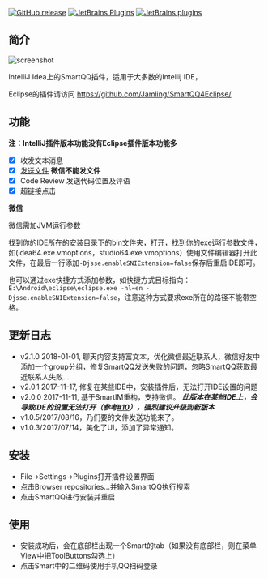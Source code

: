[![GitHub release](https://img.shields.io/github/release/jamling/SmartQQ4Intellij.svg?maxAge=3600)](https://github.com/Jamling/SmartQQ4Intellij)
[![JetBrains Plugins](https://img.shields.io/jetbrains/plugin/v/9816-smartqq.svg)](https://plugins.jetbrains.com/plugin/9816-smartqq)
[![JetBrains plugins](https://img.shields.io/jetbrains/plugin/d/9816-smartqq.svg)](https://plugins.jetbrains.com/plugin/9816-smartqq)


## 简介

![screenshot](https://raw.githubusercontent.com/Jamling/SmartQQ4IntelliJ/master/screenshot.png)

IntelliJ Idea上的SmartQQ插件，适用于大多数的Intellij IDE，

Eclipse的插件请访问 https://github.com/Jamling/SmartQQ4Eclipse/

## 功能

**注：IntelliJ插件版本功能没有Eclipse插件版本功能多**

- [x] 收发文本消息
- [x] [发送文件](http://api.ieclipse.cn/smartqq) **微信不能发文件**
- [x] Code Review 发送代码位置及评语
- [x] 超链接点击

**微信**

微信需加JVM运行参数

找到你的IDE所在的安装目录下的bin文件夹，打开，找到你的exe运行参数文件，如(idea64.exe.vmoptions，studio64.exe.vmoptions）使用文件编辑器打开此文件，在最后一行添加`-Djsse.enableSNIExtension=false`保存后重启IDE即可。

也可以通过exe快捷方式添加参数，如快捷方式目标指向：`E:\Android\eclipse\eclipse.exe -nl=en -Djsse.enableSNIExtension=false`，注意这种方式要求exe所在的路径不能带空格。

## 更新日志

- v2.1.0 2018-01-01, 聊天内容支持富文本，优化微信最近联系人，微信好友中添加一个group分组，修复SmartQQ发送失败的问题，忽略SmartQQ获取最近联系人失败...
- v2.0.1 2017-11-17, 修复在某些IDE中，安装插件后，无法打开IDE设置的问题
- v2.0.0 2017-11-11, 基于SmartIM重构，支持微信。 ***此版本在某些IDE上，会导致IDE的设置无法打开（参考[#10](https://github.com/Jamling/SmartQQ4IntelliJ/issues/10)），强烈建议升级到新版本***
- v1.0.5/2017/08/16，乃们要的文件发送功能来了。
- v1.0.3/2017/07/14，美化了UI，添加了异常通知。

## 安装

- File->Settings->Plugins打开插件设置界面
- 点击Browser repositories...并输入SmartQQ执行搜索
- 点击SmartQQ进行安装并重启

## 使用

- 安装成功后，会在底部栏出现一个Smart的tab（如果没有底部栏，则在菜单View中把ToolButtons勾选上）
- 点击Smart中的二维码使用手机QQ扫码登录



